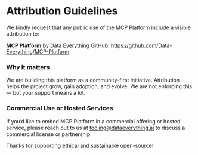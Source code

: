 # Attribution Guidelines

We kindly request that any public use of the MCP Platform include a visible attribution to:

**MCP Platform** by [Data Everything](https://mcp-platform.dataeverything.io)
GitHub: https://github.com/Data-Everything/MCP-Platform

### Why it matters

We are building this platform as a community-first initiative. Attribution helps the project grow, gain adoption, and evolve. We are not enforcing this — but your support means a lot.

### Commercial Use or Hosted Services

If you’d like to embed MCP Platform in a commercial offering or hosted service, please reach out to us at [tooling@dataeverything.ai](mailto:tooling@dataeverything.ai) to discuss a commercial license or partnership.

Thanks for supporting ethical and sustainable open-source!
